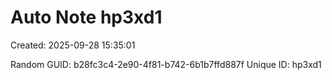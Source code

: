 ﻿# Auto Note hp3xd1
Created: 2025-09-28 15:35:01

Random GUID: b28fc3c4-2e90-4f81-b742-6b1b7ffd887f
Unique ID: hp3xd1
